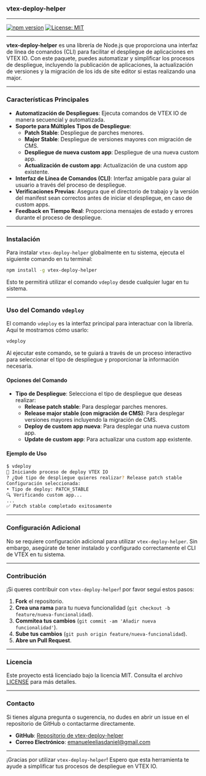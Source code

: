 ### **vtex-deploy-helper**

---

[![npm version](https://badge.fury.io/js/vtex-deploy-helper.svg)](https://badge.fury.io/js/vtex-deploy-helper)
[![License: MIT](https://img.shields.io/badge/License-MIT-yellow.svg)](https://opensource.org/licenses/MIT)

---

**vtex-deploy-helper** es una librería de Node.js que proporciona una interfaz de línea de comandos (CLI) para facilitar el despliegue de aplicaciones en VTEX IO. Con este paquete, puedes automatizar y simplificar los procesos de despliegue, incluyendo la publicación de aplicaciones, la actualización de versiones y la migración de los ids de site editor si estas realizando una major.

---

### **Características Principales**

- **Automatización de Despliegues**: Ejecuta comandos de VTEX IO de manera secuencial y automatizada.
- **Soporte para Múltiples Tipos de Despliegue**:
  - **Patch Stable**: Despliegue de parches menores.
  - **Major Stable**: Despliegue de versiones mayores con migración de CMS.
  - **Despliegue de nueva custom app**: Despliegue de una nueva custom app.
  - **Actualización de custom app**: Actualización de una custom app existente.
- **Interfaz de Línea de Comandos (CLI)**: Interfaz amigable para guiar al usuario a través del proceso de despliegue.
- **Verificaciones Previas**: Asegura que el directorio de trabajo y la versión del manifest sean correctos antes de iniciar el despliegue, en caso de custom apps.
- **Feedback en Tiempo Real**: Proporciona mensajes de estado y errores durante el proceso de despliegue.

---

### **Instalación**

Para instalar `vtex-deploy-helper` globalmente en tu sistema, ejecuta el siguiente comando en tu terminal:

```bash
npm install -g vtex-deploy-helper
```

Esto te permitirá utilizar el comando `vdeploy` desde cualquier lugar en tu sistema.

---

### **Uso del Comando `vdeploy`**

El comando `vdeploy` es la interfaz principal para interactuar con la librería. Aquí te mostramos cómo usarlo:

```bash
vdeploy
```

Al ejecutar este comando, se te guiará a través de un proceso interactivo para seleccionar el tipo de despliegue y proporcionar la información necesaria.

#### **Opciones del Comando**

- **Tipo de Despliegue**: Selecciona el tipo de despliegue que deseas realizar:
  - **Release patch stable**: Para desplegar parches menores.
  - **Release major stable (con migración de CMS)**: Para desplegar versiones mayores incluyendo la migración de CMS.
  - **Deploy de custom app nueva**: Para desplegar una nueva custom app.
  - **Update de custom app**: Para actualizar una custom app existente.

#### **Ejemplo de Uso**

```bash
$ vdeploy
🚀 Iniciando proceso de deploy VTEX IO
? ¿Qué tipo de despliegue quieres realizar? Release patch stable
Configuración seleccionada:
• Tipo de deploy: PATCH_STABLE
🔍 Verificando custom app...
...
✅ Patch stable completado exitosamente
```

---

### **Configuración Adicional**

No se requiere configuración adicional para utilizar `vtex-deploy-helper`. Sin embargo, asegúrate de tener instalado y configurado correctamente el CLI de VTEX en tu sistema.

---

### **Contribución**

¡Si queres contribuir con `vtex-deploy-helper`! por favor seguí estos pasos:

1. **Fork** el repositorio.
2. **Crea una rama** para tu nueva funcionalidad (`git checkout -b feature/nueva-funcionalidad`).
3. **Commitea tus cambios** (`git commit -am 'Añadir nueva funcionalidad'`).
4. **Sube tus cambios** (`git push origin feature/nueva-funcionalidad`).
5. **Abre un Pull Request**.

---

### **Licencia**

Este proyecto está licenciado bajo la licencia MIT. Consulta el archivo [LICENSE](LICENSE) para más detalles.

---

### **Contacto**

Si tienes alguna pregunta o sugerencia, no dudes en abrir un issue en el repositorio de GitHub o contactarme directamente.

- **GitHub**: [Repositorio de vtex-deploy-helper](https://github.com/emanueleelias/vtex-deploy-helper)
- **Correo Electrónico**: <emanueleeliasdaniel@gmail.com>

---

¡Gracias por utilizar `vtex-deploy-helper`! Espero que esta herramienta te ayude a simplificar tus procesos de despliegue en VTEX IO.
